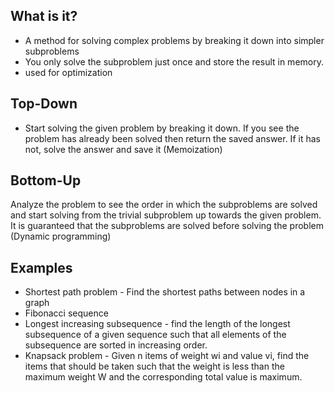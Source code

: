 ## What is it?
* A method for solving complex problems by breaking it down into simpler subproblems
* You only solve the subproblem just once and store the result in memory.
* used for optimization

## Top-Down
* Start solving the given problem by breaking it down. If you see the problem has already been solved then return the saved answer. If it has not, solve the answer and save it (Memoization)

## Bottom-Up
Analyze the problem to see the order in which the subproblems are solved and start solving from the trivial subproblem up towards the given problem. It is guaranteed that the subproblems are solved before solving the problem (Dynamic programming)

## Examples
* Shortest path problem - Find the shortest paths between nodes in a graph
* Fibonacci sequence
* Longest increasing subsequence - find the length of the longest subsequence of a given sequence such that all elements of the subsequence are sorted in increasing order.
* Knapsack problem - Given n items of weight wi and value vi, find the items that should be taken such that the weight is less than the maximum weight W and the corresponding total value is maximum.